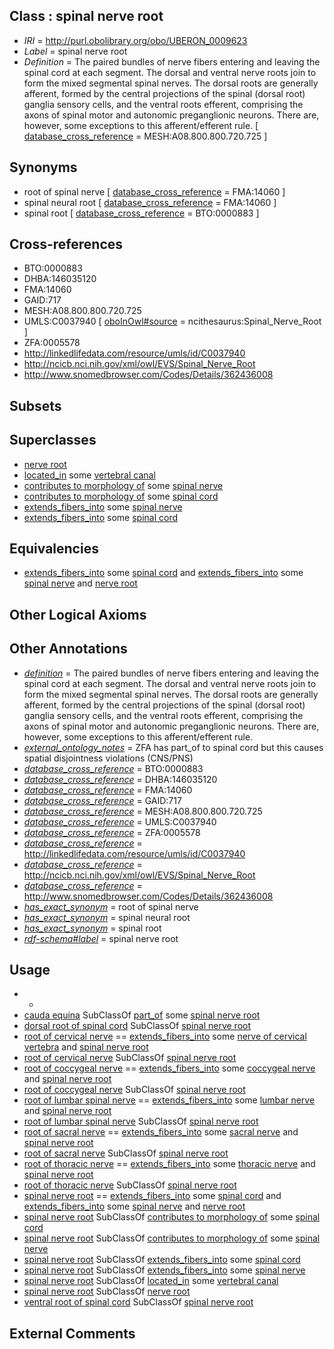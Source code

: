 
## Class : spinal nerve root

 * *IRI* = http://purl.obolibrary.org/obo/UBERON_0009623
 * *Label* = spinal nerve root
 * *Definition* = The paired bundles of nerve fibers entering and leaving the spinal cord at each segment. The dorsal and ventral nerve roots join to form the mixed segmental spinal nerves. The dorsal roots are generally afferent, formed by the central projections of the spinal (dorsal root) ganglia sensory cells, and the ventral roots efferent, comprising the axons of spinal motor and autonomic preganglionic neurons. There are, however, some exceptions to this afferent/efferent rule. [ [database_cross_reference](../../ef/oboInOwl#hasDbXref.md) = MESH:A08.800.800.720.725 ]

## Synonyms

 * root of spinal nerve [ [database_cross_reference](../../ef/oboInOwl#hasDbXref.md) = FMA:14060 ]
 * spinal neural root [ [database_cross_reference](../../ef/oboInOwl#hasDbXref.md) = FMA:14060 ]
 * spinal root [ [database_cross_reference](../../ef/oboInOwl#hasDbXref.md) = BTO:0000883 ]

## Cross-references

 * BTO:0000883
 * DHBA:146035120
 * FMA:14060
 * GAID:717
 * MESH:A08.800.800.720.725
 * UMLS:C0037940 [ [oboInOwl#source](../../ce/oboInOwl#source.md) = ncithesaurus:Spinal_Nerve_Root ]
 * ZFA:0005578
 * http://linkedlifedata.com/resource/umls/id/C0037940
 * http://ncicb.nci.nih.gov/xml/owl/EVS/Spinal_Nerve_Root
 * http://www.snomedbrowser.com/Codes/Details/362436008

## Subsets


## Superclasses

 * [nerve root](../../UBERON/11/UBERON_0002211.md)
 * [located_in](../../RO/25/RO_0001025.md) some [vertebral canal](../../UBERON/92/UBERON_0006692.md)
 * [contributes to morphology of](../../RO/33/RO_0002433.md) some [spinal nerve](../../UBERON/80/UBERON_0001780.md)
 * [contributes to morphology of](../../RO/33/RO_0002433.md) some [spinal cord](../../UBERON/40/UBERON_0002240.md)
 * [extends_fibers_into](../../core#extends/to/core#extends_fibers_into.md) some [spinal nerve](../../UBERON/80/UBERON_0001780.md)
 * [extends_fibers_into](../../core#extends/to/core#extends_fibers_into.md) some [spinal cord](../../UBERON/40/UBERON_0002240.md)

## Equivalencies

 * [extends_fibers_into](../../core#extends/to/core#extends_fibers_into.md) some [spinal cord](../../UBERON/40/UBERON_0002240.md) and [extends_fibers_into](../../core#extends/to/core#extends_fibers_into.md) some [spinal nerve](../../UBERON/80/UBERON_0001780.md) and [nerve root](../../UBERON/11/UBERON_0002211.md)

## Other Logical Axioms


## Other Annotations

 * *[definition](../../IAO/15/IAO_0000115.md)* = The paired bundles of nerve fibers entering and leaving the spinal cord at each segment. The dorsal and ventral nerve roots join to form the mixed segmental spinal nerves. The dorsal roots are generally afferent, formed by the central projections of the spinal (dorsal root) ganglia sensory cells, and the ventral roots efferent, comprising the axons of spinal motor and autonomic preganglionic neurons. There are, however, some exceptions to this afferent/efferent rule.
 * *[external_ontology_notes](../../UBPROP/12/UBPROP_0000012.md)* = ZFA has part_of to spinal cord but this causes spatial disjointness violations (CNS/PNS)
 * *[database_cross_reference](../../ef/oboInOwl#hasDbXref.md)* = BTO:0000883
 * *[database_cross_reference](../../ef/oboInOwl#hasDbXref.md)* = DHBA:146035120
 * *[database_cross_reference](../../ef/oboInOwl#hasDbXref.md)* = FMA:14060
 * *[database_cross_reference](../../ef/oboInOwl#hasDbXref.md)* = GAID:717
 * *[database_cross_reference](../../ef/oboInOwl#hasDbXref.md)* = MESH:A08.800.800.720.725
 * *[database_cross_reference](../../ef/oboInOwl#hasDbXref.md)* = UMLS:C0037940
 * *[database_cross_reference](../../ef/oboInOwl#hasDbXref.md)* = ZFA:0005578
 * *[database_cross_reference](../../ef/oboInOwl#hasDbXref.md)* = http://linkedlifedata.com/resource/umls/id/C0037940
 * *[database_cross_reference](../../ef/oboInOwl#hasDbXref.md)* = http://ncicb.nci.nih.gov/xml/owl/EVS/Spinal_Nerve_Root
 * *[database_cross_reference](../../ef/oboInOwl#hasDbXref.md)* = http://www.snomedbrowser.com/Codes/Details/362436008
 * *[has_exact_synonym](../../ym/oboInOwl#hasExactSynonym.md)* = root of spinal nerve
 * *[has_exact_synonym](../../ym/oboInOwl#hasExactSynonym.md)* = spinal neural root
 * *[has_exact_synonym](../../ym/oboInOwl#hasExactSynonym.md)* = spinal root
 * *[rdf-schema#label](../../el/rdf-schema#label.md)* = spinal nerve root

## Usage

 * -
 * [cauda equina](../../UBERON/37/UBERON_0012337.md) SubClassOf [part_of](../../BFO/50/BFO_0000050.md) some [spinal nerve root](../../UBERON/23/UBERON_0009623.md)
 * [dorsal root of spinal cord](../../UBERON/61/UBERON_0002261.md) SubClassOf [spinal nerve root](../../UBERON/23/UBERON_0009623.md)
 * [root of cervical nerve](../../UBERON/32/UBERON_0009632.md) == [extends_fibers_into](../../core#extends/to/core#extends_fibers_into.md) some [nerve of cervical vertebra](../../UBERON/62/UBERON_0000962.md) and [spinal nerve root](../../UBERON/23/UBERON_0009623.md)
 * [root of cervical nerve](../../UBERON/32/UBERON_0009632.md) SubClassOf [spinal nerve root](../../UBERON/23/UBERON_0009623.md)
 * [root of coccygeal nerve](../../UBERON/34/UBERON_0009634.md) == [extends_fibers_into](../../core#extends/to/core#extends_fibers_into.md) some [coccygeal nerve](../../UBERON/29/UBERON_0009629.md) and [spinal nerve root](../../UBERON/23/UBERON_0009623.md)
 * [root of coccygeal nerve](../../UBERON/34/UBERON_0009634.md) SubClassOf [spinal nerve root](../../UBERON/23/UBERON_0009623.md)
 * [root of lumbar spinal nerve](../../UBERON/31/UBERON_0009631.md) == [extends_fibers_into](../../core#extends/to/core#extends_fibers_into.md) some [lumbar nerve](../../UBERON/24/UBERON_0009624.md) and [spinal nerve root](../../UBERON/23/UBERON_0009623.md)
 * [root of lumbar spinal nerve](../../UBERON/31/UBERON_0009631.md) SubClassOf [spinal nerve root](../../UBERON/23/UBERON_0009623.md)
 * [root of sacral nerve](../../UBERON/33/UBERON_0009633.md) == [extends_fibers_into](../../core#extends/to/core#extends_fibers_into.md) some [sacral nerve](../../UBERON/25/UBERON_0009625.md) and [spinal nerve root](../../UBERON/23/UBERON_0009623.md)
 * [root of sacral nerve](../../UBERON/33/UBERON_0009633.md) SubClassOf [spinal nerve root](../../UBERON/23/UBERON_0009623.md)
 * [root of thoracic nerve](../../UBERON/30/UBERON_0009630.md) == [extends_fibers_into](../../core#extends/to/core#extends_fibers_into.md) some [thoracic nerve](../../UBERON/26/UBERON_0003726.md) and [spinal nerve root](../../UBERON/23/UBERON_0009623.md)
 * [root of thoracic nerve](../../UBERON/30/UBERON_0009630.md) SubClassOf [spinal nerve root](../../UBERON/23/UBERON_0009623.md)
 * [spinal nerve root](../../UBERON/23/UBERON_0009623.md) == [extends_fibers_into](../../core#extends/to/core#extends_fibers_into.md) some [spinal cord](../../UBERON/40/UBERON_0002240.md) and [extends_fibers_into](../../core#extends/to/core#extends_fibers_into.md) some [spinal nerve](../../UBERON/80/UBERON_0001780.md) and [nerve root](../../UBERON/11/UBERON_0002211.md)
 * [spinal nerve root](../../UBERON/23/UBERON_0009623.md) SubClassOf [contributes to morphology of](../../RO/33/RO_0002433.md) some [spinal cord](../../UBERON/40/UBERON_0002240.md)
 * [spinal nerve root](../../UBERON/23/UBERON_0009623.md) SubClassOf [contributes to morphology of](../../RO/33/RO_0002433.md) some [spinal nerve](../../UBERON/80/UBERON_0001780.md)
 * [spinal nerve root](../../UBERON/23/UBERON_0009623.md) SubClassOf [extends_fibers_into](../../core#extends/to/core#extends_fibers_into.md) some [spinal cord](../../UBERON/40/UBERON_0002240.md)
 * [spinal nerve root](../../UBERON/23/UBERON_0009623.md) SubClassOf [extends_fibers_into](../../core#extends/to/core#extends_fibers_into.md) some [spinal nerve](../../UBERON/80/UBERON_0001780.md)
 * [spinal nerve root](../../UBERON/23/UBERON_0009623.md) SubClassOf [located_in](../../RO/25/RO_0001025.md) some [vertebral canal](../../UBERON/92/UBERON_0006692.md)
 * [spinal nerve root](../../UBERON/23/UBERON_0009623.md) SubClassOf [nerve root](../../UBERON/11/UBERON_0002211.md)
 * [ventral root of spinal cord](../../UBERON/60/UBERON_0002260.md) SubClassOf [spinal nerve root](../../UBERON/23/UBERON_0009623.md)

## External Comments

